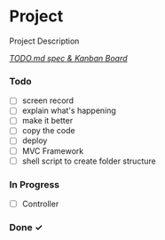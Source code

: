 # Project

Project Description

<em>[TODO.md spec & Kanban Board](https://bit.ly/3fCwKfM)</em>

### Todo

- [ ] screen record  
- [ ] explain what's happening  
- [ ] make it better  
- [ ] copy the code  
- [ ] deploy  
- [ ] MVC Framework  
- [ ] shell script to create folder structure  

### In Progress

- [ ] Controller  

### Done ✓


